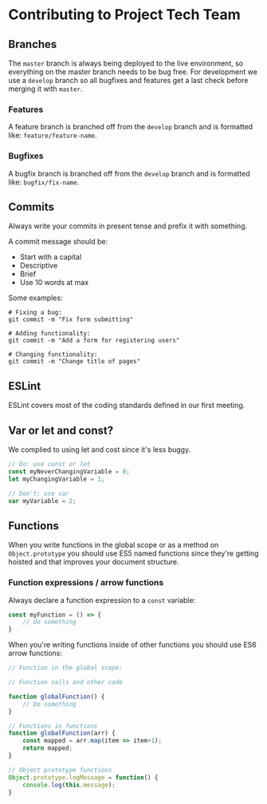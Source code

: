 # Contributing to Project Tech Team

## Branches
The `master` branch is always being deployed to the live environment, so everything on the master branch needs to be bug free. For development we use a `develop` branch so all bugfixes and features get a last check before merging it with `master`.

### Features
A feature branch is branched off from the `develop` branch and is formatted like: `feature/feature-name`.

### Bugfixes
A bugfix branch is branched off from the `develop` branch and is formatted like: `bugfix/fix-name`.

## Commits
Always write your commits in present tense and prefix it with something. 

A commit message should be:
* Start with a capital
* Descriptive
* Brief
* Use 10 words at max

Some examples:
```
# Fixing a bug:
git commit -m "Fix form submitting"

# Adding functionality:
git commit -m "Add a form for registering users"

# Changing functionality:
git commit -m "Change title of pages"
```

## ESLint
ESLint covers most of the coding standards defined in our first meeting.

## Var or let and const?
We complied to using let and cost since it's less buggy.
```js
// Do: use const or let
const myNeverChangingVariable = 0;
let myChangingVariable = 1;

// Don't: use var
var myVariable = 2;
```

## Functions
When you write functions in the global scope or as a method on `Object.prototype` you should use ES5 named functions since they're getting hoisted and that improves your document structure.

### Function expressions / arrow functions
Always declare a function expression to a `const` variable:
```js
const myFunction = () => {
    // do something
}
```
When you're writing functions inside of other functions you should use ES6 arrow functions:
```js
// Function in the global scope:

// Function calls and other code

function globalFunction() {
    // Do something
}

// Functions in functions
function globalFunction(arr) {
    const mapped = arr.map(item => item+1);
    return mapped;
}

// Object prototype functions
Object.prototype.logMessage = function() {
    console.log(this.message);
}
```